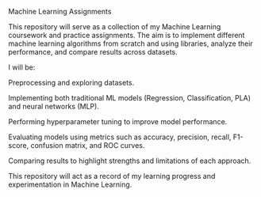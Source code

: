 Machine Learning Assignments

This repository will serve as a collection of my Machine Learning coursework and practice assignments.
The aim is to implement different machine learning algorithms from scratch and using libraries, analyze their performance, and compare results across datasets.

I will be:

Preprocessing and exploring datasets.

Implementing both traditional ML models (Regression, Classification, PLA) and neural networks (MLP).

Performing hyperparameter tuning to improve model performance.

Evaluating models using metrics such as accuracy, precision, recall, F1-score, confusion matrix, and ROC curves.

Comparing results to highlight strengths and limitations of each approach.

This repository will act as a record of my learning progress and experimentation in Machine Learning.
